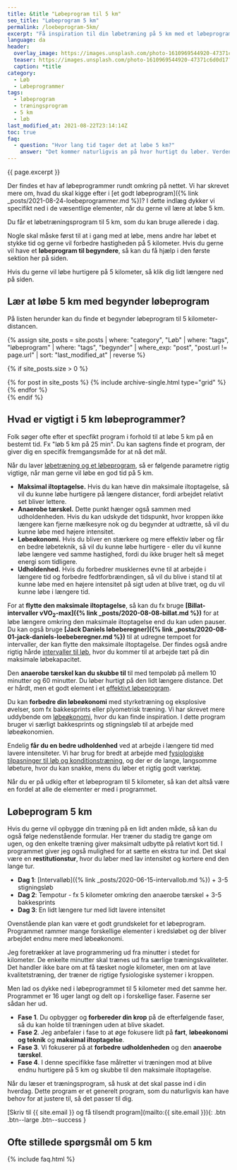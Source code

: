 ```yaml
---
title: &title "Løbeprogram til 5 km"
seo_title: "Løbeprogram 5 km"
permalink: /loebeprogram-5km/
excerpt: "Få inspiration til din løbetræning på 5 km med et løbeprogram. Lær at løbe 5 km eller bliv en hurtigere løber på distancen."
language: da
header:
  overlay_image: https://images.unsplash.com/photo-1610969544920-47371c6d0d17?ixid=MnwxMjA3fDB8MHxwaG90by1wYWdlfHx8fGVufDB8fHx8&ixlib=rb-1.2.1&auto=format&fit=crop&w=1950&q=80
  teaser: https://images.unsplash.com/photo-1610969544920-47371c6d0d17?ixid=MnwxMjA3fDB8MHxwaG90by1wYWdlfHx8fGVufDB8fHx8&ixlib=rb-1.2.1&auto=format&fit=crop&w=400&q=80
  caption: *title
category:
  - Løb
  - Løbeprogrammer
tags:
  - løbeprogram
  - træningsprogram
  - 5 km
  - løb
last_modified_at: 2021-08-22T23:14:14Z
toc: true
faq:
  - question: "Hvor lang tid tager det at løbe 5 km?"
    answer: "Det kommer naturligvis an på hvor hurtigt du løber. Verdensrekorden for mænd er 12:35, mens den for kvinder er 14:11. Mange drømmer om at komme under 20 minutter, men det kan også tage op til en 30-40 minutter, hvis du er begynder. Du kan bruge vores [beregner til løbehastighed](/hastighed/), hvis du kender din gennemsnitsfart."
---
```


{{ page.excerpt }}

Der findes et hav af løbeprogrammer rundt omkring på nettet. Vi har skrevet mere om, hvad du skal kigge efter i [et godt løbeprogram]({% link _posts/2021-08-24-loebeprogrammer.md %})? I dette indlæg dykker vi specifikt ned i de væsentlige elementer, når du gerne vil lære at løbe 5 km.

Du får et løbetræningsprogram til 5 km, som du kan bruge allerede i dag.

Nogle skal måske først til at i gang med at løbe, mens andre har løbet et stykke tid og gerne vil forbedre hastigheden på 5 kilometer. Hvis du gerne vil have et **løbeprogram til begyndere**, så kan du få hjælp i den første sektion her på siden.

Hvis du gerne vil løbe hurtigere på 5 kilometer, så klik dig lidt længere ned på siden.

## Lær at løbe 5 km med begynder løbeprogram

På listen herunder kan du finde et begynder løbeprogram til 5 kilometer-distancen.

{% assign site_posts = site.posts | where: "category", "Løb" | where: "tags", "løbeprogram" | where: "tags", "begynder" | where_exp: "post", "post.url != page.url" | sort: "last_modified_at" | reverse %}

{% if site_posts.size > 0 %}
<div class="feature__wrapper">
  {% for post in site_posts %}
    {% include archive-single.html type="grid" %}
  {% endfor %}
</div>
{% endif %}

## Hvad er vigtigt i 5 km løbeprogrammer?

Folk søger ofte efter et specfikt program i forhold til at løbe 5 km på en bestemt tid. Fx "løb 5 km på 25 min". Du kan sagtens finde et program, der giver dig en specifik fremgangsmåde for at nå det mål.

Når du laver [løbetræning og et løbeprogram](/artikel/kom-i-gang-med-loebetraeningen/), så er følgende parametre rigtig vigtige, når man gerne vil løbe en god tid på 5 km.

- **Maksimal iltoptagelse.** Hvis du kan hæve din maksimale iltoptagelse, så vil du kunne løbe hurtigere på længere distancer, fordi arbejdet relativt set bliver lettere.
- **Anaerobe tærskel.** Dette punkt hænger også sammen med udholdenheden. Hvis du kan udskyde det tidspunkt, hvor kroppen ikke længere kan fjerne mælkesyre nok og du begynder at udtrætte, så vil du kunne løbe med højere intensitet.
- **Løbeøkonomi.** Hvis du bliver en stærkere og mere effektiv løber og får en bedre løbeteknik, så vil du kunne løbe hurtigere - eller du vil kunne løbe længere ved samme hastighed, fordi du ikke bruger helt så meget energi som tidligere.
- **Udholdenhed.** Hvis du forbedrer musklernes evne til at arbejde i længere tid og forbedre fedtforbrændingen, så vil du blive i stand til at kunne løbe med en højere intensitet på sigt uden at blive træt, og du vil kunne løbe i længere tid.

For at **flytte den maksimale iltoptagelse**, så kan du fx bruge **[Billat-intervaller vVO<sub>2</sub>-max]({% link _posts/2020-08-08-billat.md %})** for at løbe længere omkring den maksimale iltoptagelse end du kan uden pauser. Du kan også bruge **[Jack Daniels løbeberegner]({% link _posts/2020-08-01-jack-daniels-loebeberegner.md %})** til at udregne tempoet for intervaller, der kan flytte den maksimale iltoptagelse. Der findes også andre rigtig hårde [intervaller til løb](/intervallob-intervaltraening/), hvor du kommer til at arbejde tæt på din maksimale løbekapacitet.

Den **anaerobe tærskel kan du skubbe til** til med tempoløb på mellem 10 minutter og 60 minutter. Du løber hurtigt på den lidt længere distance. Det er hårdt, men et godt element i et [effektivt løbeprogram](/artikel/det-mest-effektive-loebeprogram-til-forbedre-din-praestation/).

Du kan **forbedre din løbeøkonomi** med styrketræning og eksplosive øvelser, som fx bakkesprints eller plyometrisk træning. Vi har skrevet mere uddybende om [løbeøkonomi](/lobeokonomi/), hvor du kan finde inspiration. I dette program bruger vi særligt bakkesprints og stigningsløb til at arbejde med løbeøkonomien.

Endelig **får du en bedre udholdenhed** ved at arbejde i længere tid med lavere intensiteter. Vi har brug for bredt at arbejde med [fysiologiske tilpasninger til løb og konditionstræning](/tilpasning-konditionstraening/), og der er de lange, langsomme løbeture, hvor du kan snakke, mens du løber et rigtig godt værktøj.

Når du er på udkig efter et løbeprogram til 5 kilometer, så kan det altså være en fordel at alle de elementer er med i programmet.

## Løbeprogram 5 km

Hvis du gerne vil opbygge din træning på en lidt anden måde, så kan du også følge nedenstående formular. Her træner du stadig tre gange om ugen, og den enkelte træning giver maksimalt udbytte på relativt kort tid. I programmet giver jeg også mulighed for at sætte en ekstra tur ind. Det skal være en **restitutionstur**, hvor du løber med lav intensitet og kortere end den lange tur.

- **Dag 1**: [Intervalløb]({% link _posts/2020-06-15-intervallob.md %}) + 3-5 stigningsløb
- **Dag 2**: Tempotur - fx 5 kilometer omkring den anaerobe tærskel + 3-5 bakkesprints
- **Dag 3**: En lidt længere tur med lidt lavere intensitet

Ovenstående plan kan være et godt grundskelet for et løbeprogram. Programmet rammer mange forskellige elementer i kredsløbet og der bliver arbejdet endnu mere med løbeøkonomi.

Jeg foretrækker at lave programmering ud fra minutter i stedet for kilometer. De enkelte minutter skal trænes ud fra særlige træningskvaliteter. Det handler ikke bare om at få tæsket nogle kilometer, men om at lave kvalitetstræning, der træner de rigtige fysiologiske systemer i kroppen.

Men lad os dykke ned i løbeprogrammet til 5 kilometer med det samme her. Programmet er 16 uger langt og delt op i forskellige faser. Faserne ser sådan her ud.

- **Fase 1**. Du opbygger og **forbereder din krop** på de efterfølgende faser, så du kan holde til træningen uden at blive skadet.
- **Fase 2**. Jeg anbefaler i fase to at øge fokusere lidt på **fart**, **løbeøkonomi og teknik** og **maksimal iltoptagelse**.
- **Fase 3**. Vi fokuserer på at **forbedre udholdenheden** og den **anaerobe tærskel**.
- **Fase 4**. I denne specifikke fase målretter vi træningen mod at blive endnu hurtigere på 5 km og skubbe til den maksimale iltoptagelse.

Når du læser et træningsprogram, så husk at det skal passe ind i din hverdag. Dette program er et generelt program, som du naturligvis kan have behov for at justere til, så det passer til dig.

[Skriv til {{ site.email }} og få tilsendt program](mailto:{{ site.email }}){: .btn .btn--large .btn--success }

## Ofte stillede spørgsmål om 5 km

{% include faq.html %}
